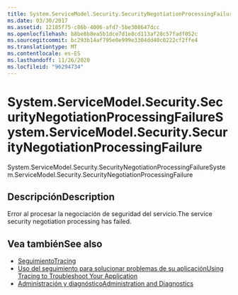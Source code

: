 ```yaml
---
title: System.ServiceModel.Security.SecurityNegotiationProcessingFailure
ms.date: 03/30/2017
ms.assetid: 12185f75-c86b-4006-afd7-5be308647dcc
ms.openlocfilehash: b8be8b8ea5b1dce7d1e8cd113af28c57fadf052c
ms.sourcegitcommit: bc293b14af795e0e999e3304dd40c0222cf2ffe4
ms.translationtype: MT
ms.contentlocale: es-ES
ms.lasthandoff: 11/26/2020
ms.locfileid: "96294734"
---
```

# <a name="systemservicemodelsecuritysecuritynegotiationprocessingfailure"></a><span data-ttu-id="85d12-102">System.ServiceModel.Security.SecurityNegotiationProcessingFailure</span><span class="sxs-lookup"><span data-stu-id="85d12-102">System.ServiceModel.Security.SecurityNegotiationProcessingFailure</span></span>

<span data-ttu-id="85d12-103">System.ServiceModel.Security.SecurityNegotiationProcessingFailure</span><span class="sxs-lookup"><span data-stu-id="85d12-103">System.ServiceModel.Security.SecurityNegotiationProcessingFailure</span></span>  
  
## <a name="description"></a><span data-ttu-id="85d12-104">Descripción</span><span class="sxs-lookup"><span data-stu-id="85d12-104">Description</span></span>  

 <span data-ttu-id="85d12-105">Error al procesar la negociación de seguridad del servicio.</span><span class="sxs-lookup"><span data-stu-id="85d12-105">The service security negotiation processing has failed.</span></span>  
  
## <a name="see-also"></a><span data-ttu-id="85d12-106">Vea también</span><span class="sxs-lookup"><span data-stu-id="85d12-106">See also</span></span>

- [<span data-ttu-id="85d12-107">Seguimiento</span><span class="sxs-lookup"><span data-stu-id="85d12-107">Tracing</span></span>](index.md)
- [<span data-ttu-id="85d12-108">Uso del seguimiento para solucionar problemas de su aplicación</span><span class="sxs-lookup"><span data-stu-id="85d12-108">Using Tracing to Troubleshoot Your Application</span></span>](using-tracing-to-troubleshoot-your-application.md)
- [<span data-ttu-id="85d12-109">Administración y diagnóstico</span><span class="sxs-lookup"><span data-stu-id="85d12-109">Administration and Diagnostics</span></span>](../index.md)
